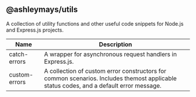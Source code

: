 ## @ashleymays/utils

A collection of utility functions and other useful code snippets for Node.js and Express.js projects.

| Name          | Description                                                                                                                            |
| ------------- | -------------------------------------------------------------------------------------------------------------------------------------- |
| catch-errors  | A wrapper for asynchronous request handlers in Express.js.                                                                             |
| custom-errors | A collection of custom error constructors for common scenarios. Includes themost applicable status codes, and a default error message. |
